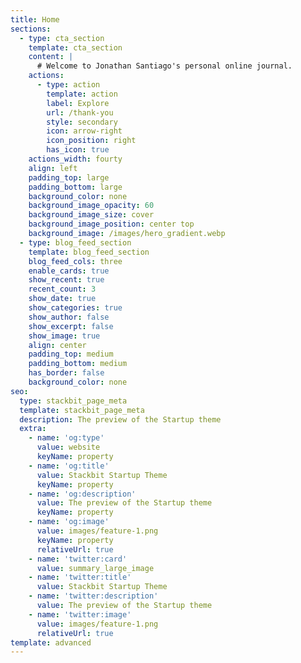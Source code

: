 ```yaml
---
title: Home
sections:
  - type: cta_section
    template: cta_section
    content: |
      # Welcome to Jonathan Santiago's personal online journal.
    actions:
      - type: action
        template: action
        label: Explore
        url: /thank-you
        style: secondary
        icon: arrow-right
        icon_position: right
        has_icon: true
    actions_width: fourty
    align: left
    padding_top: large
    padding_bottom: large
    background_color: none
    background_image_opacity: 60
    background_image_size: cover
    background_image_position: center top
    background_image: /images/hero_gradient.webp
  - type: blog_feed_section
    template: blog_feed_section
    blog_feed_cols: three
    enable_cards: true
    show_recent: true
    recent_count: 3
    show_date: true
    show_categories: true
    show_author: false
    show_excerpt: false
    show_image: true
    align: center
    padding_top: medium
    padding_bottom: medium
    has_border: false
    background_color: none
seo:
  type: stackbit_page_meta
  template: stackbit_page_meta
  description: The preview of the Startup theme
  extra:
    - name: 'og:type'
      value: website
      keyName: property
    - name: 'og:title'
      value: Stackbit Startup Theme
      keyName: property
    - name: 'og:description'
      value: The preview of the Startup theme
      keyName: property
    - name: 'og:image'
      value: images/feature-1.png
      keyName: property
      relativeUrl: true
    - name: 'twitter:card'
      value: summary_large_image
    - name: 'twitter:title'
      value: Stackbit Startup Theme
    - name: 'twitter:description'
      value: The preview of the Startup theme
    - name: 'twitter:image'
      value: images/feature-1.png
      relativeUrl: true
template: advanced
---
```

